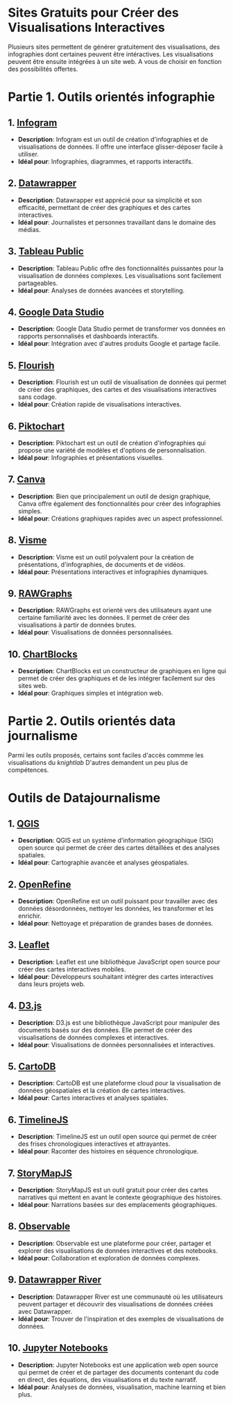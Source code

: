 # Sites Gratuits pour Créer des Visualisations Interactives

Plusieurs sites permettent de générer gratuitement des visualisations, des infographies dont certaines peuvent être intéractives.
Les visualisations peuvent être ensuite intégrées à un site web.
A vous de choisir en fonction des possibilités offertes.

# Partie 1. Outils orientés infographie

## 1. [Infogram](https://infogram.com)
- **Description**: Infogram est un outil de création d'infographies et de visualisations de données. Il offre une interface glisser-déposer facile à utiliser.
- **Idéal pour**: Infographies, diagrammes, et rapports interactifs.

## 2. [Datawrapper](https://www.datawrapper.de/)
- **Description**: Datawrapper est apprécié pour sa simplicité et son efficacité, permettant de créer des graphiques et des cartes interactives.
- **Idéal pour**: Journalistes et personnes travaillant dans le domaine des médias.

## 3. [Tableau Public](https://public.tableau.com/s/)
- **Description**: Tableau Public offre des fonctionnalités puissantes pour la visualisation de données complexes. Les visualisations sont facilement partageables.
- **Idéal pour**: Analyses de données avancées et storytelling.

## 4. [Google Data Studio](https://datastudio.google.com/)
- **Description**: Google Data Studio permet de transformer vos données en rapports personnalisés et dashboards interactifs.
- **Idéal pour**: Intégration avec d'autres produits Google et partage facile.

## 5. [Flourish](https://flourish.studio/)
- **Description**: Flourish est un outil de visualisation de données qui permet de créer des graphiques, des cartes et des visualisations interactives sans codage.
- **Idéal pour**: Création rapide de visualisations interactives.

## 6. [Piktochart](https://piktochart.com/)
- **Description**: Piktochart est un outil de création d'infographies qui propose une variété de modèles et d'options de personnalisation.
- **Idéal pour**: Infographies et présentations visuelles.

## 7. [Canva](https://www.canva.com/)
- **Description**: Bien que principalement un outil de design graphique, Canva offre également des fonctionnalités pour créer des infographies simples.
- **Idéal pour**: Créations graphiques rapides avec un aspect professionnel.

## 8. [Visme](https://www.visme.co/)
- **Description**: Visme est un outil polyvalent pour la création de présentations, d'infographies, de documents et de vidéos.
- **Idéal pour**: Présentations interactives et infographies dynamiques.

## 9. [RAWGraphs](https://rawgraphs.io/)
- **Description**: RAWGraphs est orienté vers des utilisateurs ayant une certaine familiarité avec les données. Il permet de créer des visualisations à partir de données brutes.
- **Idéal pour**: Visualisations de données personnalisées.

## 10. [ChartBlocks](http://www.chartblocks.com/en/)
- **Description**: ChartBlocks est un constructeur de graphiques en ligne qui permet de créer des graphiques et de les intégrer facilement sur des sites web.
- **Idéal pour**: Graphiques simples et intégration web.

# Partie 2. Outils orientés data journalisme
Parmi les outils proposés, certains sont faciles d'accès commme les visualisations du *knightlab*
D'autres demandent un peu plus de compétences.
# Outils de Datajournalisme

## 1. [QGIS](https://qgis.org/en/site/)
- **Description**: QGIS est un système d'information géographique (SIG) open source qui permet de créer des cartes détaillées et des analyses spatiales.
- **Idéal pour**: Cartographie avancée et analyses géospatiales.

## 2. [OpenRefine](https://openrefine.org/)
- **Description**: OpenRefine est un outil puissant pour travailler avec des données désordonnées, nettoyer les données, les transformer et les enrichir.
- **Idéal pour**: Nettoyage et préparation de grandes bases de données.

## 3. [Leaflet](https://leafletjs.com/)
- **Description**: Leaflet est une bibliothèque JavaScript open source pour créer des cartes interactives mobiles.
- **Idéal pour**: Développeurs souhaitant intégrer des cartes interactives dans leurs projets web.

## 4. [D3.js](https://d3js.org/)
- **Description**: D3.js est une bibliothèque JavaScript pour manipuler des documents basés sur des données. Elle permet de créer des visualisations de données complexes et interactives.
- **Idéal pour**: Visualisations de données personnalisées et interactives.

## 5. [CartoDB](https://carto.com/)
- **Description**: CartoDB est une plateforme cloud pour la visualisation de données géospatiales et la création de cartes interactives.
- **Idéal pour**: Cartes interactives et analyses spatiales.

## 6. [TimelineJS](https://timeline.knightlab.com/)
- **Description**: TimelineJS est un outil open source qui permet de créer des frises chronologiques interactives et attrayantes.
- **Idéal pour**: Raconter des histoires en séquence chronologique.

## 7. [StoryMapJS](https://storymap.knightlab.com/)
- **Description**: StoryMapJS est un outil gratuit pour créer des cartes narratives qui mettent en avant le contexte géographique des histoires.
- **Idéal pour**: Narrations basées sur des emplacements géographiques.

## 8. [Observable](https://observablehq.com/)
- **Description**: Observable est une plateforme pour créer, partager et explorer des visualisations de données interactives et des notebooks.
- **Idéal pour**: Collaboration et exploration de données complexes.

## 9. [Datawrapper River](https://river.datawrapper.de/)
- **Description**: Datawrapper River est une communauté où les utilisateurs peuvent partager et découvrir des visualisations de données créées avec Datawrapper.
- **Idéal pour**: Trouver de l'inspiration et des exemples de visualisations de données.

## 10. [Jupyter Notebooks](https://jupyter.org/)
- **Description**: Jupyter Notebooks est une application web open source qui permet de créer et de partager des documents contenant du code en direct, des équations, des visualisations et du texte narratif.
- **Idéal pour**: Analyses de données, visualisation, machine learning et bien plus.





